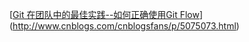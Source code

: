 [[Git 在团队中的最佳实践--如何正确使用Git Flow](https://www.cnblogs.com/cnblogsfans/p/5075073.html)](http://www.cnblogs.com/cnblogsfans/p/5075073.html)

